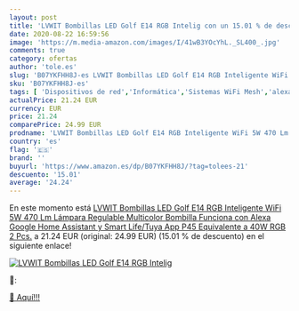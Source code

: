 ```yaml
---
layout: post
title: 'LVWIT Bombillas LED Golf E14 RGB Intelig con un 15.01 % de descuento'
date: 2020-08-22 16:59:56
image: 'https://m.media-amazon.com/images/I/41wB3YOcYhL._SL400_.jpg'
comments: true
category: ofertas
author: 'tole.es'
slug: 'B07YKFHH8J-es LVWIT Bombillas LED Golf E14 RGB Inteligente WiFi 5W 470...'
sku: 'B07YKFHH8J-es'
tags: [ 'Dispositivos de red','Informática','Sistemas WiFi Mesh','alexa','google','home', ]
actualPrice: 21.24 EUR
currency: EUR
price: 21.24
comparePrice: 24.99 EUR
prodname: 'LVWIT Bombillas LED Golf E14 RGB Inteligente WiFi 5W 470 Lm  Lámpara Regulable Multicolor Bombilla Funciona con Alexa  Google Home Assistant y Smart Life/Tuya App  P45 Equivalente a 40W RGB  2 Pcs.'
country: 'es'
flag: '🇪🇸'
brand: ''
buyurl: 'https://www.amazon.es/dp/B07YKFHH8J/?tag=tolees-21'
descuento: '15.01'
average: '24.24'
---
```


En este momento está [LVWIT Bombillas LED Golf E14 RGB Inteligente WiFi 5W 470 Lm  Lámpara Regulable Multicolor Bombilla Funciona con Alexa  Google Home Assistant y Smart Life/Tuya App  P45 Equivalente a 40W RGB  2 Pcs.](https://www.amazon.es/dp/B07YKFHH8J/?tag=tolees-21) a 21.24 EUR (original: 24.99 EUR) (15.01 %  de descuento) en el siguiente enlace!

[![LVWIT Bombillas LED Golf E14 RGB Intelig](https://m.media-amazon.com/images/I/41wB3YOcYhL._SL400_.jpg)](https://www.amazon.es/dp/B07YKFHH8J/?tag=tolees-21)

🔎:


[🛒 Aquí!!!](https://www.amazon.es/dp/B07YKFHH8J/?tag=tolees-21)
